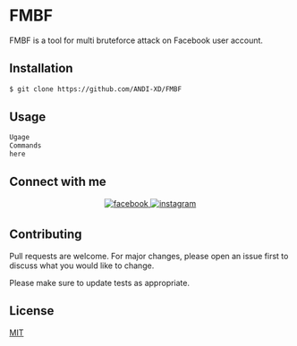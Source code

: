# FMBF

FMBF is a tool for multi bruteforce attack on Facebook user account.

## Installation

```bash
$ git clone https://github.com/ANDI-XD/FMBF
```


## Usage

```python
Ugage 
Commands 
here
```
## Connect with me  
<div align="center">
<a href="https://www.facebook.com/andixten.here" target="_blank">
<img src=https://img.shields.io/badge/facebook-%232E87FB.svg?&style=for-the-badge&logo=facebook&logoColor=white alt=facebook style="margin-bottom: 5px;" />
</a>
<a href="https://instagram.com/andixten.here" target="_blank">
<img src=https://img.shields.io/badge/instagram-%23000000.svg?&style=for-the-badge&logo=instagram&logoColor=white alt=instagram style="margin-bottom: 5px;" />
</a>
</div> 

## Contributing

Pull requests are welcome. For major changes, please open an issue first
to discuss what you would like to change.

Please make sure to update tests as appropriate.

## License

[MIT](https://choosealicense.com/licenses/mit/)
